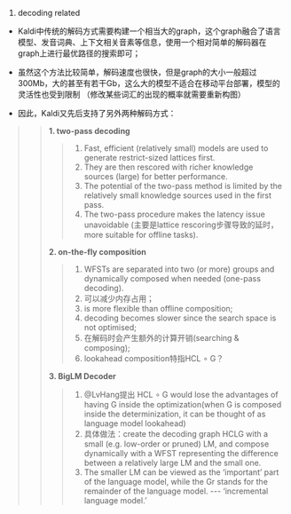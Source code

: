 1. decoding related  
*  Kaldi中传统的解码方式需要构建一个相当大的graph，这个graph融合了语言模型、发音词典、上下文相关音素等信息，使用一个相对简单的解码器在graph上进行最优路径的搜索即可；
*  虽然这个方法比较简单，解码速度也很快，但是graph的大小一般超过300Mb，大的甚至有若干Gb，这么大的模型不适合在移动平台部署，模型的灵活性也受到限制
（修改某些词汇的出现的概率就需要重新构图）  

*  因此，Kaldi又先后支持了另外两种解码方式：
>> **1.  two-pass decoding**  
>>> 1. Fast, efficient (relatively small) models are used to generate restrict-sized lattices first.   
>>> 2. They are then rescored with richer knowledge sources (large) for better performance.  
>>> 3. The potential of the two-pass method is limited by the relatively small knowledge sources used in the first pass.  
>>> 4. The two-pass procedure makes the latency issue unavoidable (主要是lattice rescoring步骤导致的延时，more suitable for offline tasks).  
>>>   
>> **2.  on-the-fly composition**  
>>> 1. WFSTs are separated into two (or more) groups and dynamically composed when needed (one-pass decoding).  
>>> 2. 可以减少内存占用；  
>>> 3. is more flexible than offline composition;  
>>> 4. decoding becomes slower since the search space is not optimised;  
>>> 5. 在解码时会产生额外的计算开销(searching & composing);  
>>> 6. lookahead composition特指HCL ∘ G？  
>>> 
>> **3.  BigLM Decoder**  
>>> 1. @LvHang提出 HCL ∘ G would lose the advantages of having G inside the optimization(when G is composed inside the determinization, it can be thought of as language model lookahead)  
>>> 2. 具体做法：create the decoding graph HCLG with a small (e.g. low-order or pruned) LM, and compose dynamically with a WFST representing the difference between a relatively large LM and the small one.  
>>> 3. The smaller LM can be viewed as the ‘important’ part of the language model, while the Gr stands for the remainder of the language model. --- ‘incremental language model.’  





